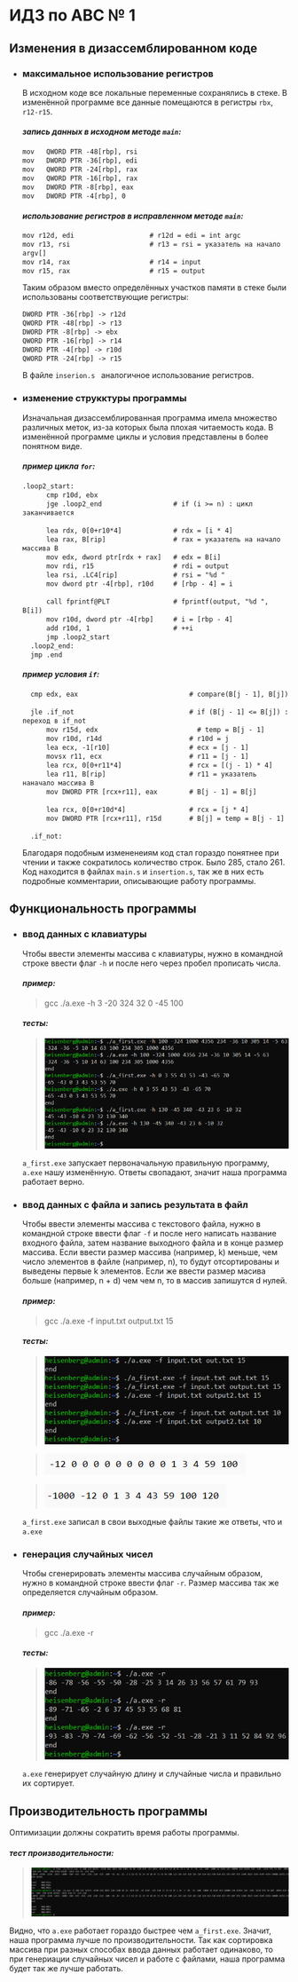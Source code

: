 # ИДЗ по АВС № 1
## **Изменения в дизассемблированном коде**
- ### **максимальное использование регистров**
  В исходном коде все локальные переменные сохранялись в стеке. В изменённой программе все данные помещаются в регистры `rbx`, `r12-r15`.<br>

  #### *запись данных в исходном методе `main`:*
  ```
  mov	QWORD PTR -48[rbp], rsi
  mov	DWORD PTR -36[rbp], edi
  mov	QWORD PTR -24[rbp], rax
  mov	QWORD PTR -16[rbp], rax
  mov	DWORD PTR -8[rbp], eax
  mov	DWORD PTR -4[rbp], 0
  ```

  #### *использование регистров в исправленном методе `main`:*
  ```
  mov r12d, edi                   # r12d = edi = int argc
  mov r13, rsi                    # r13 = rsi = указатель на начало argv[]
  mov r14, rax                    # r14 = input
  mov r15, rax                    # r15 = output
  ```

  Таким образом вместо определённых участков памяти в стеке были использованы соответствующие регистры:
  ```
  DWORD PTR -36[rbp] -> r12d
  QWORD PTR -48[rbp] -> r13
  DWORD PTR -8[rbp] -> ebx
  QWORD PTR -16[rbp] -> r14
  DWORD PTR -4[rbp] -> r10d
  QWORD PTR -24[rbp] -> r15
  ```

  В файле `inserion.s ` аналогичное использование регистров.
- ### **изменение струкктуры программы**
  Изначальная дизассемблированная программа имела множество различных меток, из-за которых была плохая читаемость кода. В изменённой программе циклы и условия представлены в более понятном виде. <br>

  #### *пример цикла `for`:*
  ```
  .loop2_start:
        cmp r10d, ebx
        jge .loop2_end                  # if (i >= n) : цикл заканчивается

        lea rdx, 0[0+r10*4]             # rdx = [i * 4]
        lea rax, B[rip]                 # rax = указатель на начало массива B
        mov edx, dword ptr[rdx + rax]   # edx = B[i]
        mov rdi, r15                    # rdi = output
        lea	rsi, .LC4[rip]				# rsi = "%d "
        mov dword ptr -4[rbp], r10d     # [rbp - 4] = i

        call fprintf@PLT				# fprintf(output, "%d ", B[i])
        mov r10d, dword ptr -4[rbp]     # i = [rbp - 4]
        add r10d, 1                     # ++i
        jmp .loop2_start
    .loop2_end:
    jmp .end
  ```

  #### *пример условия `if`:*
  ```
    cmp	edx, eax						    # compare(B[j - 1], B[j])

    jle	.if_not					            # if (B[j - 1] <= B[j]) : переход в if_not
        mov r15d, edx                         # temp = B[j - 1]
        mov	r10d, r14d			            # r10d = j
	    lea	ecx, -1[r10]					# ecx = [j - 1]
        movsx r11, ecx					    # r11 = [j - 1]
	    lea	rcx, 0[0+r11*4]					# rcx = [(j - 1) * 4]
	    lea	r11, B[rip]						# r11 = указатель наначало массива B
	    mov	DWORD PTR [rcx+r11], eax		# B[j - 1] = B[j]

        lea	rcx, 0[0+r10d*4]				# rcx = [j * 4]
	    mov	DWORD PTR [rcx+r11], r15d		# B[j] = temp = B[j - 1]
            
    .if_not:
  ```
  Благодаря подобным измененеиям код стал гораздо понятнее при чтении и также сократилось количество строк. Было 285, стало 261. Код находится в файлах `main.s` и `insertion.s`, так же в них есть подробные комментарии, описывающие работу программы.

## **Функциональность программы**
- ### **ввод данных с клавиатуры**
  Чтобы ввести элементы массива с клавиатуры, нужно в командной строке ввести флаг `-h` и после него через пробел прописать числа.
  
  #### *пример:*
  > gcc ./a.exe -h 3 -20 324 32 0 -45 100

  #### *тесты:*

  > ![im1](images/test_of_h.png)

  `a_first.exe` запускает первоначальную правильную программу, `a.exe` нашу изменённую. Ответы свопадают, значит наша программа работает верно.


- ### **ввод данных с файла и запись результата в файл**
  Чтобы ввести элементы массива с текстового файла, нужно в командной строке ввести флаг `-f` и после него написать название входного файла, затем название выходного файла и в конце размер массива. Если ввести размер массива (например, k) меньше, чем число элементов в файле (например, n), то будут отсортированы и выведены первые k элементов. Если же ввести размер масива больше (например, n + d) чем чем n, то в массив запишутся d нулей.
  
  #### *пример:*
  > gcc ./a.exe -f input.txt output.txt 15

  #### *тесты:*

  > ![im2](images/console_f.png)

  > ![im3](images/test_of_f_1.png)

  > ![im4](images/test_of_f_2.png)

  `a_first.exe` записал в свои выходные файлы такие же ответы, что и `a.exe`

- ### **генерация случайных чисел**
  Чтобы сгенерировать элементы массива случайным образом, нужно в командной строке ввести флаг `-r`. Размер массива так же определяется случайным образом.

  #### *пример:*
  > gcc ./a.exe -r
  #### *тесты:*
  > ![im5](images/test_of_r.png)

  `a.exe` генерирует случайную длину и случайные числа и правильно их сортирует.

## **Производительность программы**
  Оптимизации должны сократить время работы программы.
  #### *тест производительности:*
  > ![im6](images/test_of_time_1.png)

  Видно, что `a.exe` работает гораздо быстрее чем `a_first.exe`. Значит, наша программа лучше по производительности. Так как сортировка массива при разных способах ввода данных работает одинаково, то при генериации случайных чисел и работе с файлами, наша программа будет так же лучше работать.









